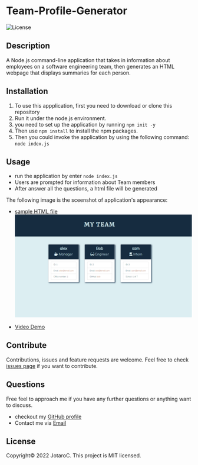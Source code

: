 
# Team-Profile-Generator
![License](https://img.shields.io/badge/License-MIT-blue.svg)


## Description

A Node.js command-line application that takes in information about employees on a software engineering team, then generates an HTML webpage that displays summaries for each person. 


## Installation

1. To use this appplication, first you need to download or clone this repository<br/>
2. Run it under the node.js environment. <br/>
3. you need to set up the application by running ``npm init -y``<br/>
4. Then use ``npm install`` to install the npm packages.<br/>
5. Then you could invoke the application by using the following command: ``node index.js``


## Usage
- run the application by enter ``node index.js``
- Users are prompted for information about Team members
- After answer all the questions, a html file will be generated

The following image is the sceenshot of application's appearance:
- [sample HTML file](./dist/team.html)
![screen shot of the website](./dist/screenShot.png)

- [Video Demo](https://user-images.githubusercontent.com/97209241/153976017-1c14d7df-b580-4823-869e-e9efbf4eb4f0.mp4)



## Contribute

Contributions, issues and feature requests are welcome.
Feel free to check [issues page](https://github.com/JotaroC/Team-Profile-Generator/issues) if you want to contribute.


## Questions

Free feel to approach me if you have any further questions or anything want to discuss.
- checkout my [GitHub profile](https://github.com/JotaroC)
- Contact me via [Email](mailto:cxz980314@gmail.com)


## License

Copyright© 2022 JotaroC.
This project is MIT licensed.
    
